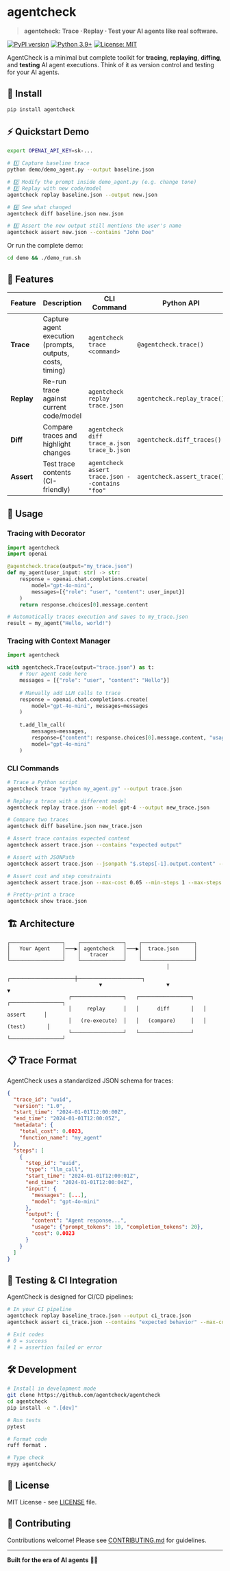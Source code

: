# agentcheck

> **agentcheck: Trace ⋅ Replay ⋅ Test your AI agents like real software.**

[![PyPI version](https://badge.fury.io/py/agentcheck.svg)](https://badge.fury.io/py/agentcheck)
[![Python 3.9+](https://img.shields.io/badge/python-3.9+-blue.svg)](https://www.python.org/downloads/)
[![License: MIT](https://img.shields.io/badge/License-MIT-yellow.svg)](https://opensource.org/licenses/MIT)

AgentCheck is a minimal but complete toolkit for **tracing**, **replaying**, **diffing**, and **testing** AI agent executions. Think of it as version control and testing for your AI agents.

## 🚀 Install

```bash
pip install agentcheck
```

## ⚡ Quickstart Demo

```bash
export OPENAI_API_KEY=sk-...

# 1️⃣ Capture baseline trace
python demo/demo_agent.py --output baseline.json

# 2️⃣ Modify the prompt inside demo_agent.py (e.g. change tone)
# 3️⃣ Replay with new code/model  
agentcheck replay baseline.json --output new.json

# 4️⃣ See what changed
agentcheck diff baseline.json new.json

# 5️⃣ Assert the new output still mentions the user's name
agentcheck assert new.json --contains "John Doe"
```

Or run the complete demo:

```bash
cd demo && ./demo_run.sh
```

## 🎯 Features

| Feature | Description | CLI Command | Python API |
|---------|-------------|-------------|------------|
| **Trace** | Capture agent execution (prompts, outputs, costs, timing) | `agentcheck trace <command>` | `@agentcheck.trace()` |
| **Replay** | Re-run trace against current code/model | `agentcheck replay trace.json` | `agentcheck.replay_trace()` |
| **Diff** | Compare traces and highlight changes | `agentcheck diff trace_a.json trace_b.json` | `agentcheck.diff_traces()` |
| **Assert** | Test trace contents (CI-friendly) | `agentcheck assert trace.json --contains "foo"` | `agentcheck.assert_trace()` |

## 📖 Usage

### Tracing with Decorator

```python
import agentcheck
import openai

@agentcheck.trace(output="my_trace.json")
def my_agent(user_input: str) -> str:
    response = openai.chat.completions.create(
        model="gpt-4o-mini",
        messages=[{"role": "user", "content": user_input}]
    )
    return response.choices[0].message.content

# Automatically traces execution and saves to my_trace.json
result = my_agent("Hello, world!")
```

### Tracing with Context Manager

```python
import agentcheck

with agentcheck.Trace(output="trace.json") as t:
    # Your agent code here
    messages = [{"role": "user", "content": "Hello"}]
    
    # Manually add LLM calls to trace
    response = openai.chat.completions.create(
        model="gpt-4o-mini", messages=messages
    )
    
    t.add_llm_call(
        messages=messages,
        response={"content": response.choices[0].message.content, "usage": response.usage},
        model="gpt-4o-mini"
    )
```

### CLI Commands

```bash
# Trace a Python script
agentcheck trace "python my_agent.py" --output trace.json

# Replay a trace with a different model
agentcheck replay trace.json --model gpt-4 --output new_trace.json

# Compare two traces
agentcheck diff baseline.json new_trace.json

# Assert trace contains expected content
agentcheck assert trace.json --contains "expected output"

# Assert with JSONPath
agentcheck assert trace.json --jsonpath "$.steps[-1].output.content" --contains "John"

# Assert cost and step constraints
agentcheck assert trace.json --max-cost 0.05 --min-steps 1 --max-steps 10

# Pretty-print a trace
agentcheck show trace.json
```

## 🏗️ Architecture

```
┌─────────────────┐    ┌──────────────┐    ┌─────────────────┐
│   Your Agent    │───▶│ agentcheck   │───▶│  trace.json     │
│                 │    │   tracer     │    │                 │
└─────────────────┘    └──────────────┘    └─────────────────┘
                                                    │
                              ┌─────────────────────┼─────────────────────┐
                              ▼                     ▼                     ▼
                    ┌─────────────────┐   ┌─────────────────┐   ┌─────────────────┐
                    │     replay      │   │      diff       │   │     assert      │
                    │   (re-execute)  │   │   (compare)     │   │    (test)       │
                    └─────────────────┘   └─────────────────┘   └─────────────────┘
```

## 📋 Trace Format

AgentCheck uses a standardized JSON schema for traces:

```json
{
  "trace_id": "uuid",
  "version": "1.0", 
  "start_time": "2024-01-01T12:00:00Z",
  "end_time": "2024-01-01T12:00:05Z",
  "metadata": {
    "total_cost": 0.0023,
    "function_name": "my_agent"
  },
  "steps": [
    {
      "step_id": "uuid",
      "type": "llm_call",
      "start_time": "2024-01-01T12:00:01Z", 
      "end_time": "2024-01-01T12:00:04Z",
      "input": {
        "messages": [...],
        "model": "gpt-4o-mini"
      },
      "output": {
        "content": "Agent response...",
        "usage": {"prompt_tokens": 10, "completion_tokens": 20},
        "cost": 0.0023
      }
    }
  ]
}
```

## 🧪 Testing & CI Integration

AgentCheck is designed for CI/CD pipelines:

```bash
# In your CI pipeline
agentcheck replay baseline_trace.json --output ci_trace.json
agentcheck assert ci_trace.json --contains "expected behavior" --max-cost 0.10

# Exit codes
# 0 = success
# 1 = assertion failed or error
```

## 🛠️ Development

```bash
# Install in development mode
git clone https://github.com/agentcheck/agentcheck
cd agentcheck
pip install -e ".[dev]"

# Run tests
pytest

# Format code  
ruff format .

# Type check
mypy agentcheck/
```

## 📄 License

MIT License - see [LICENSE](LICENSE) file.

## 🤝 Contributing

Contributions welcome! Please see [CONTRIBUTING.md](CONTRIBUTING.md) for guidelines.

---

**Built for the era of AI agents** 🤖✨ 